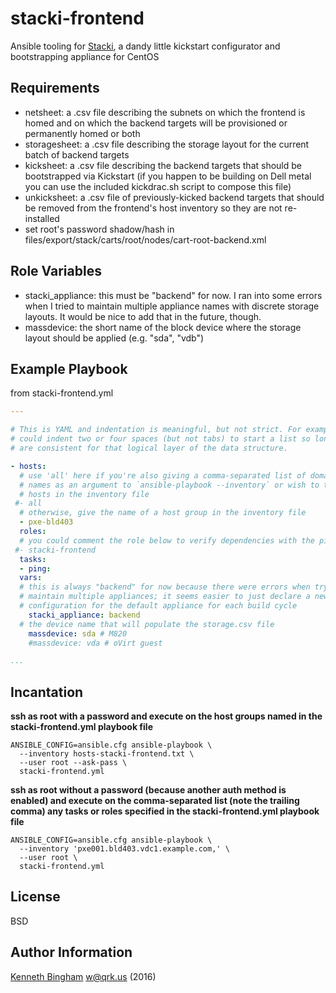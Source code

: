 stacki-frontend
=========

Ansible tooling for [Stacki](http://www.stacki.com/), a dandy little kickstart configurator and bootstrapping appliance for CentOS

Requirements
------------

- netsheet: a .csv file describing the subnets on which the frontend is homed
  and on which the backend targets will be provisioned or permanently homed or
  both
- storagesheet: a .csv file describing the storage layout for the current batch
  of backend targets
- kicksheet: a .csv file describing the backend targets that should be
  bootstrapped via Kickstart (if you happen to be building on Dell metal you can
  use the included kickdrac.sh script to compose this file)
- unkicksheet: a .csv file of previously-kicked backend targets that should be
  removed from the frontend's host inventory so they are not re-installed
- set root's password shadow/hash in
  files/export/stack/carts/root/nodes/cart-root-backend.xml


Role Variables
--------------

- stacki_appliance: this must be "backend" for now. I ran into some errors when
  I tried to maintain multiple appliance names with discrete storage layouts. It
  would be nice to add that in the future, though.
- massdevice: the short name of the block device where the storage layout should
  be applied (e.g. "sda", "vdb")


Example Playbook
----------------

from stacki-frontend.yml
````yaml
---

# This is YAML and indentation is meaningful, but not strict. For example, you
# could indent two or four spaces (but not tabs) to start a list so long as you
# are consistent for that logical layer of the data structure.

- hosts:
  # use 'all' here if you're also giving a comma-separated list of domain
  # names as an argument to `ansible-playbook --inventory` or wish to target all
  # hosts in the inventory file
 #- all
  # otherwise, give the name of a host group in the inventory file
  - pxe-bld403
  roles:
  # you could comment the role below to verify dependencies with the ping task
 #- stacki-frontend
  tasks:
  - ping:
  vars:
  # this is always "backend" for now because there were errors when trying to
  # maintain multiple appliances; it seems easier to just declare a new
  # configuration for the default appliance for each build cycle
    stacki_appliance: backend
  # the device name that will populate the storage.csv file
    massdevice: sda # M820
    #massdevice: vda # oVirt guest

...
````


Incantation
----------------


**ssh as root with a password and execute on the host groups named in the stacki-frontend.yml playbook file**
````shell
ANSIBLE_CONFIG=ansible.cfg ansible-playbook \
  --inventory hosts-stacki-frontend.txt \
  --user root --ask-pass \
  stacki-frontend.yml
````

**ssh as root without a password (because another auth method is enabled) and execute on the comma-separated list (note the trailing comma) any tasks or roles specified in the stacki-frontend.yml playbook file**
````shell
ANSIBLE_CONFIG=ansible.cfg ansible-playbook \
  --inventory 'pxe001.bld403.vdc1.example.com,' \
  --user root \
  stacki-frontend.yml
````

License
-------

BSD

Author Information
------------------

[Kenneth Bingham](http://w.qrk.us) <w@qrk.us> (2016)


